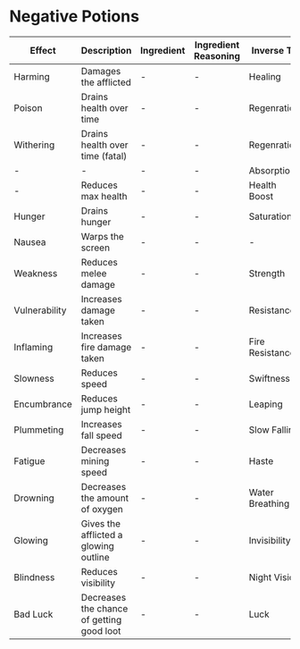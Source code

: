 # Negative Potions
| Effect        | Description                               | Ingredient | Ingredient Reasoning | Inverse To      |
| ------------- | ----------------------------------------- | ---------- | -------------------- | --------------- |
| Harming       | Damages the afflicted                     | -          | -                    | Healing         |
| Poison        | Drains health over time                   | -          | -                    | Regenration     |
| Withering     | Drains health over time (fatal)           | -          | -                    | Regenration     |
| -             | -                                         | -          | -                    | Absorption      |
| -             | Reduces max health                        | -          | -                    | Health Boost    |
| Hunger        | Drains hunger                             | -          | -                    | Saturation      |
| Nausea        | Warps the screen                          | -          | -                    | -               |
| Weakness      | Reduces melee damage                      | -          | -                    | Strength        |
| Vulnerability | Increases damage taken                    | -          | -                    | Resistance      |
| Inflaming     | Increases fire damage taken               | -          | -                    | Fire Resistance |
| Slowness      | Reduces speed                             | -          | -                    | Swiftness       |
| Encumbrance   | Reduces jump height                       | -          | -                    | Leaping         |
| Plummeting    | Increases fall speed                      | -          | -                    | Slow Falling    |
| Fatigue       | Decreases mining speed                    | -          | -                    | Haste           |
| Drowning      | Decreases the amount of oxygen            | -          | -                    | Water Breathing |
| Glowing       | Gives the afflicted a glowing outline     | -          | -                    | Invisibility    |
| Blindness     | Reduces visibility                        | -          | -                    | Night Vision    |
| Bad Luck      | Decreases the chance of getting good loot | -          | -                    | Luck            |